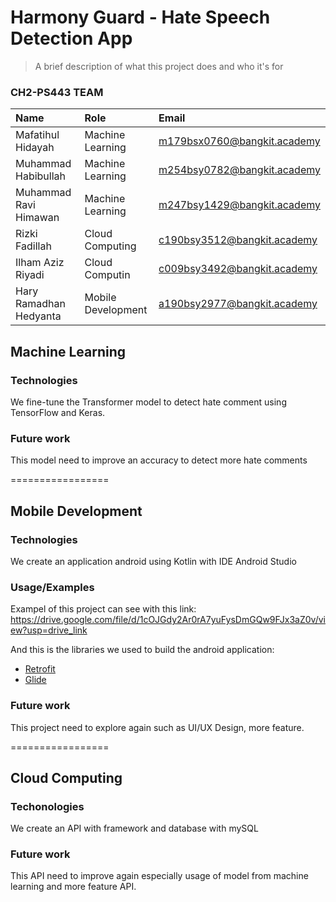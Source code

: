 # Harmony Guard - Hate Speech Detection App
> A brief description of what this project does and who it's for

### CH2-PS443 TEAM
| Name | Role     | Email                |
| :-------- | :------- | :------------------------- |
| Mafatihul Hidayah | Machine Learning | m179bsx0760@bangkit.academy |
| Muhammad Habibullah | Machine Learning | m254bsy0782@bangkit.academy |
| Muhammad Ravi Himawan | Machine Learning | m247bsy1429@bangkit.academy |
| Rizki Fadillah | Cloud Computing | c190bsy3512@bangkit.academy |
| Ilham Aziz Riyadi | Cloud Computin | c009bsy3492@bangkit.academy |
| Hary Ramadhan Hedyanta | Mobile Development | a190bsy2977@bangkit.academy |

## Machine Learning

### Technologies
We fine-tune the Transformer model to detect hate comment using TensorFlow and Keras.

### Future work
This model need to improve an accuracy to detect more hate comments

=================
## Mobile Development

### Technologies
We create an application android using Kotlin with IDE Android Studio

### Usage/Examples
Exampel of this project can see with this link:
https://drive.google.com/file/d/1cOJGdy2Ar0rA7yuFysDmGQw9FJx3aZ0v/view?usp=drive_link

And this is the libraries we used to build the android application:
* [Retrofit](https://square.github.io/retrofit/)
* [Glide](https://bumptech.github.io/glide/)


### Future work
This project need to explore again such as UI/UX Design, more feature.

=================
## Cloud Computing

### Techonologies
We create an API with framework and database with mySQL

### Future work
This API need to improve again especially usage of model from machine learning and more feature API.
